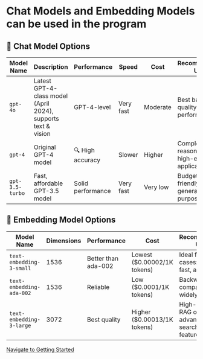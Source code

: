 # Chat Models and Embedding Models can be used in the program

## 💬 Chat Model Options
| Model Name       | Description                                                        | Performance        | Speed        | Cost               | Recommended Use                            |
|------------------|--------------------------------------------------------------------|---------------------|--------------|--------------------|---------------------------------------------|
| `gpt-4o`         | Latest GPT-4-class model (April 2024), supports text & vision      | GPT-4-level       | Very fast  |  Moderate         | Best balance of quality and performance     |
| `gpt-4`          | Original GPT-4 model                                               | 🔍 High accuracy     | Slower     |  Higher           | Complex reasoning, high-end applications    |
| `gpt-3.5-turbo`  | Fast, affordable GPT-3.5 model                                     |  Solid performance | Very fast  |  Very low         | Budget-friendly, general-purpose usage      |



## 🔢 Embedding Model Options
| Model Name               | Dimensions | Performance           | Cost                     | Recommended Use                                 |
|--------------------------|------------|------------------------|--------------------------|-------------------------------------------------|
| `text-embedding-3-small` | 1536       |  Better than ada-002 |  Lowest ($0.00002/1K tokens) | Ideal for most cases: cheap, fast, accurate     |
| `text-embedding-ada-002` | 1536       |  Reliable            | Low ($0.0001/1K tokens)     | Backward-compatible, widely used                |
| `text-embedding-3-large` | 3072       |  Best quality        |  Higher ($0.00013/1K tokens) | High-precision RAG or advanced search features  |


[Navigate to Getting Started](./gettingStarted.md)
